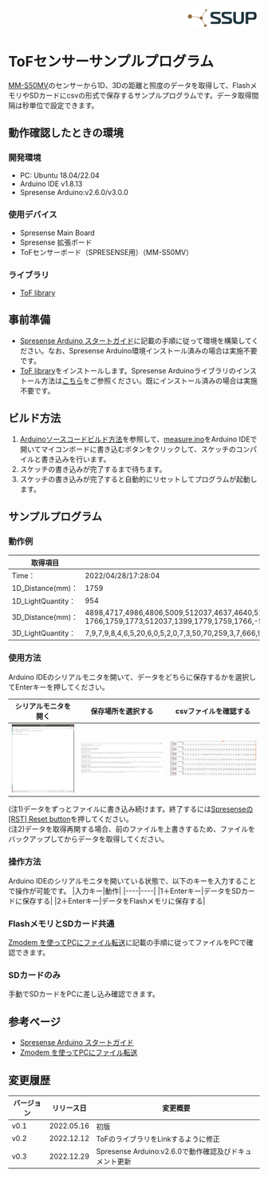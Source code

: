<div align="right">
<a href="https://developer.sony.com/ja/develop/ssup/"><img src="../../../images/SSUPLOGO2.png" width="150"></a>
</div>

# ToFセンサーサンプルプログラム

[MM-S50MV](https://www.sunhayato.co.jp/material2/ett09/item_1187)のセンサーから1D、3Dの距離と照度のデータを取得して、FlashメモリやSDカードにcsvの形式で保存するサンプルプログラムです。データ取得間隔は秒単位で設定できます。

## 動作確認したときの環境

### 開発環境
- PC: Ubuntu 18.04/22.04
- Arduino IDE v1.8.13
- Spresense Arduino:v2.6.0/v3.0.0

### 使用デバイス
- Spresense Main Board
- Spresense 拡張ボード
- ToFセンサーボード（SPRESENSE用）（MM-S50MV）

### ライブラリ
- [ToF library](https://github.com/TomonobuHayakawa/Spresense-Playground/tree/master/libraries/MM-S50MV)

## 事前準備
- [Spresense Arduino スタートガイド](https://developer.sony.com/develop/spresense/docs/arduino_set_up_ja.html)に記載の手順に従って環境を構築してください。なお、Spresense Arduino環境インストール済みの場合は実施不要です。
- [ToF library](https://github.com/TomonobuHayakawa/Spresense-Playground/tree/master/libraries/MM-S50MV)をインストールします。Spresense Arduinoライブラリのインストール方法は[こちら](https://github.com/SonySemiconductorSolutions/ssup-spresense-internal/blob/main/FAQ.md#arduino%E3%83%A9%E3%82%A4%E3%83%96%E3%83%A9%E3%83%AA%E3%82%92%E3%82%A4%E3%83%B3%E3%82%B9%E3%83%88%E3%83%BC%E3%83%AB%E3%81%99%E3%82%8B%E6%96%B9%E6%B3%95)をご参照ください。既にインストール済みの場合は実施不要です。

## ビルド方法
1. [Arduinoソースコードビルド方法](https://developer.sony.com/develop/spresense/docs/arduino_set_up_ja.html#_led_%E3%81%AE%E3%82%B9%E3%82%B1%E3%83%83%E3%83%81%E3%82%92%E5%8B%95%E3%81%8B%E3%81%97%E3%81%A6%E3%81%BF%E3%82%8B)を参照して、[measure.ino](./measure.ino)をArduino IDEで開いてマイコンボードに書き込むボタンをクリックして、スケッチのコンパイルと書き込みを行います。
2. スケッチの書き込みが完了するまで待ちます。
3. スケッチの書き込みが完了すると自動的にリセットしてプログラムが起動します。

## サンプルプログラム
### 動作例

|取得項目|値の例|
|----|----|
|Time：	|2022/04/28/17:28:04|
|1D_Distance(mm)：|	1759|
|1D_LightQuantity：|	954|
|3D_Distance(mm)：|4898,4717,4986,4806,5009,512037,4637,4640,512037,5188,512037,4732,512037,512037,1842,512037,  1766,1759,1773,512037,1399,1779,1759,1766,-510275,1756,1736,1752,512037,1743,1787,1626|
|3D_LightQuantity：|7,9,7,9,8,4,6,5,20,6,0,5,2,0,7,3,50,70,259,3,7,666,954,116,71,836,523,236,0,95,8,20|

### 使用方法
Arduino IDEのシリアルモニタを開いて、データをどちらに保存するかを選択してEnterキーを押してください。

|シリアルモニタを開く|保存場所を選択する|csvファイルを確認する|
|----|----|----|
|![シリアルモニタを開く](images/シリアルモニタを開く.PNG)|![保存場所を選択する](images/保存場所を選択する.PNG)|![csvファイルを確認する](images/csvファイルを確認する.PNG)|

(注1)データをずっとファイルに書き込み続けます。終了するには[Spresenseの[RST] Reset button](https://developer.sony.com/develop/spresense/docs/introduction_ja.html)を押してください。<br/>
(注2)データを取得再開する場合、前のファイルを上書きするため、ファイルをバックアップしてからデータを取得してください。

### 操作方法
Arduino IDEのシリアルモニタを開いている状態で、以下のキーを入力することで操作が可能です。
|入力キー|動作|
|----|----|
|1＋Enterキー|データをSDカードに保存する|
|2＋Enterキー|データをFlashメモリに保存する|

### FlashメモリとSDカード共通
[Zmodem を使ってPCにファイル転送](https://developer.sony.com/develop/spresense/docs/sdk_tutorials_ja.html#_tips_zmodem)に記載の手順に従ってファイルをPCで確認できます。

### SDカードのみ
手動でSDカードをPCに差し込み確認できます。

## 参考ページ
- [Spresense Arduino スタートガイド](https://developer.sony.com/develop/spresense/docs/arduino_set_up_ja.html)
- [Zmodem を使ってPCにファイル転送](https://developer.sony.com/develop/spresense/docs/sdk_tutorials_ja.html#_tips_zmodem)

## 変更履歴

|バージョン|リリース日|変更概要|
|----|----|----|
|v0.1|2022.05.16|初版|
|v0.2|2022.12.12|ToFのライブラリをLinkするように修正|
|v0.3|2022.12.29|Spresense Arduino:v2.6.0で動作確認及びドキュメント更新|
